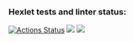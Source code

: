 ### Hexlet tests and linter status:
[![Actions Status](https://github.com/borhst/backend-project-44/workflows/hexlet-check/badge.svg)](https://github.com/borhst/backend-project-44/actions)
<a href="https://codeclimate.com/github/borhst/backend-project-44/maintainability"><img src="https://api.codeclimate.com/v1/badges/e9f113bca55031ac7817/maintainability" /></a>
<a href="https://asciinema.org/a/faBQO0B60ufwF4BP3VCwXsggc" target="_blank"><img src="https://asciinema.org/a/faBQO0B60ufwF4BP3VCwXsggc.svg" /></a>

